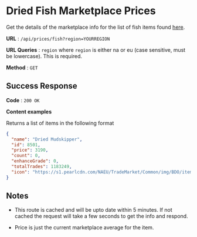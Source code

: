 # Dried Fish Marketplace Prices

Get the details of the marketplace info for the list of fish items found [here](../../data/DriedFish.json).

**URL** : `/api/prices/fish?region=YOURREGION`

**URL Queries** : `region` where `region` is either na or eu (case sensitive, must be lowercase). This is required.

**Method** : `GET`

## Success Response

**Code** : `200 OK`

**Content examples**

Returns a list of items in the following format

```json
{
  "name": "Dried Mudskipper",
  "id": 8501,
  "price": 3190,
  "count": 0,
  "enhanceGrade": 0,
  "totalTrades": 1183249,
  "icon": "https://s1.pearlcdn.com/NAEU/TradeMarket/Common/img/BDO/item/8501.png"
}
```

## Notes

- This route is cached and will be upto date within 5 minutes. If not cached the request will take a few seconds to get the info and respond.

- Price is just the current marketplace average for the item.
